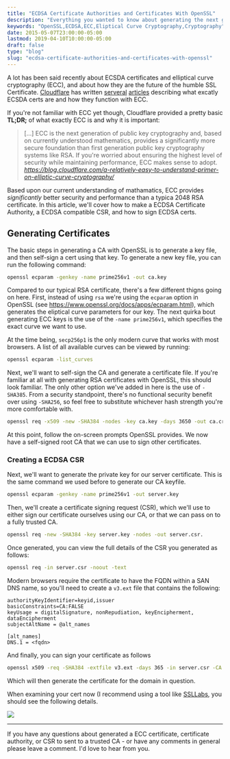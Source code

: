 ```yaml
---
title: "ECDSA Certificate Authorities and Certificates With OpenSSL"
description: "Everything you wanted to know about generating the next generation of public key ECC ECDSA certificates and certificate authorities with OpenSSL."
keywords: "OpenSSL,ECDSA,ECC,Eliptical Curve Cryptography,Cryptography"
date: 2015-05-07T23:00:00-05:00
lastmod: 2019-04-10T10:00:00-05:00
draft: false
type: "blog"
slug: "ecdsa-certificate-authorities-and-certificates-with-openssl"
---
```


A lot has been said recently about ECSDA certificates and elliptical curve cryptography (ECC), and about how they are the future of the humble SSL Certificate. [Cloudflare](https://www.cloudflare.com) has written [serveral](https://blog.cloudflare.com/a-relatively-easy-to-understand-primer-on-elliptic-curve-cryptography/) [articles](https://blog.cloudflare.com/ecdsa-the-digital-signature-algorithm-of-a-better-internet/) describing what excatly ECSDA certs are and how they function with ECC.


If you're not familiar with ECC yet though, Cloudflare provided a pretty basic __TL;DR;__ of what exactly ECC is and why it is important:

> [...] ECC is the next generation of public key cryptography and, based on currently understood mathematics, provides a significantly more secure foundation than first generation public key cryptography systems like RSA. If you're worried about ensuring the highest level of security while maintaining performance, ECC makes sense to adopt.
_https://blog.cloudflare.com/a-relatively-easy-to-understand-primer-on-elliptic-curve-cryptography/_

Based upon our current understanding of mathamatics, ECC provides _significantly_ better security and performance than a typica 2048 RSA certificate. In this article, we'll cover how to make a ECDSA Certificate Authority, a ECDSA compatible CSR, and how to sign ECDSA certs.

<!--more-->

## Generating Certificates

The basic steps in generating a CA with OpenSSL is to generate a key file, and then self-sign a cert using that key. To generate a new key file, you can run the following command:

```bash
openssl ecparam -genkey -name prime256v1 -out ca.key
```

Compared to our typical RSA certificate, there's a few different thigns going on here. First, instead of using ``rsa`` we're using the ```ecparam``` option in OpenSSL (see https://www.openssl.org/docs/apps/ecparam.html), which generates the eliptical curve parameters for our key. The next quirka bout generating ECC keys is the use of the ```-name prime256v1```, which specifies the exact curve we want to use.

At the time being, ```secp256p1``` is the only modern curve that works with most browsers. A list of all available curves can be viewed by running:

```bash
openssl ecparam -list_curves
```

Next, we'll want to self-sign the CA and generate a certificate file. If you're familiar at all with generating RSA certificates with OpenSSL, this should look familiar. The only other option we've added in here is the use of ```-SHA385```. From a security standpoint, there's no functional security benefit over using ```-SHA256```, so feel free to substitute whichever hash strength you're more comfortable with.

```bash
openssl req -x509 -new -SHA384 -nodes -key ca.key -days 3650 -out ca.crt
```

At this point, follow the on-screen prompts OpenSSL provides. We now have a self-signed root CA that we can use to sign other certificates.

### Creating a ECDSA CSR

Next, we'll want to generate the private key for our server certificate. This is the same command we used before to generate our CA keyfile.

```bash
openssl ecparam -genkey -name prime256v1 -out server.key
```

Then, we'll create a certificate signing request (CSR), which we'll use to either sign our certificate ourselves using our CA, or that we can pass on to a fully trusted CA.

```bash
openssl req -new -SHA384 -key server.key -nodes -out server.csr.
```

Once generated, you can view the full details of the CSR you generated as follows:

```bash
openssl req -in server.csr -noout -text
```

Modern browsers require the certificate to have the FQDN within a SAN DNS name, so you'll need to create a `v3.ext` file that contains the following:

```
authorityKeyIdentifier=keyid,issuer
basicConstraints=CA:FALSE
keyUsage = digitalSignature, nonRepudiation, keyEncipherment, dataEncipherment
subjectAltName = @alt_names

[alt_names]
DNS.1 = <fqdn>
```

And finally, you can sign your certificate as follows

```bash
openssl x509 -req -SHA384 -extfile v3.ext -days 365 -in server.csr -CA ca.crt -CAkey ca.key -CAcreateserial -out server.crt
```

Which will then generate the certificate for the domain in question.

When examining your cert now (I recommend using a tool like [SSLLabs](https://www.ssllabs.com/ssltest), you should see the following details.


<span class="image featured">
    <picture>
        <source srcset="https://assets.erianna.com/13iyP1lFRKqZSk2hTVhtrW9tw1lcd.webp" crossorigin="anonymous" type="image/webp">
        <img src="https://assets.erianna.com/13iyP1lFRKqZSk2hTVhtrW9tw1lcd.PNG" />
    </picture>
</span>

----------------

If you have any questions about generated a ECC certificate, certificate authority, or CSR to sent to a trusted CA - or have any comments in general please leave a comment. I'd love to hear from you.
